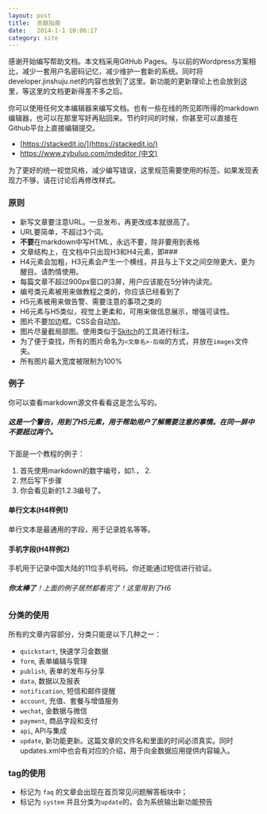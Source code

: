 ```yaml
---
layout: post
title:  贡献指南
date:   2014-1-1 10:06:17
category: site
---
```


感谢开始编写帮助文档。本文档采用GitHub Pages。与以前的Wordpress方案相比，减少一套用户名密码记忆，减少维护一套新的系统。同时将developer.jinshuju.net的内容也放到了这里。新功能的更新理论上也会放到这里，等这里的文档更新得差不多之后。

你可以使用任何文本编辑器来编写文档。也有一些在线的所见即所得的markdown编辑器，也可以在那里写好再贴回来。节约时间的时候，你甚至可以直接在Github平台上直接编辑提交。

* [https://stackedit.io/](https://stackedit.io/)
* [https://www.zybuluo.com/mdeditor (中文)](https://www.zybuluo.com/mdeditor)

为了更好的统一视觉风格，减少编写错误，这里规范需要使用的标签。如果发现表现力不够，请在讨论后再修改样式。

### 原则

* 新写文章要注意URL。一旦发布，再更改成本就很高了。
* URL要简单，不超过3个词。
* **不要**在markdown中写HTML，永远不要，除非要用到表格
* 文章结构上，在文档中只出现H3和H4元素，即\###
* H4元素会加粗，H3元素会产生一个横线，并且与上下文之间空隙更大，更为醒目。请酌情使用。
* 每篇文章不超过900px窗口的3屏，用户应该能在5分钟内读完。
* 编号类元素被用来做教程之类的，你应该已经看到了
* H5元素被用来做告警、需要注意的事项之类的
* H6元素与H5类似，视觉上更柔和，可用来做信息展示，增强可读性。
* 图片不要加边框。CSS会自动加。
* 图片尽量截局部图。使用类似于[Skitch](http://evernote.com/skitch/)的工具进行标注。
* 为了便于查找，所有的图片命名为`<文章名>-后缀`的方式，并放在`images`文件夹。
* 所有图片最大宽度被限制为100%

### 例子

你可以查看markdown源文件看看这是怎么写的。

##### 这是一个警告，用到了H5元素，用于帮助用户了解需要注意的事情。在同一屏中不要超过两个。

下面是一个教程的例子：

1. 首先使用markdown的数字编号，如1.， 2.
2. 然后写下步骤
3. 你会看见新的1.2.3编号了。

#### 单行文本(H4样例1)

单行文本是最通用的字段，用于记录姓名等等。

#### 手机字段(H4样例2)

手机用于记录中国大陆的11位手机号码。你还能通过短信进行验证。

###### **你太棒了**！上面的例子居然都看完了！这里用到了H6

### 分类的使用

所有的文章内容部分，分类只能是以下几种之一：

* `quickstart`, 快速学习金数据
* `form`, 表单编辑与管理
* `publish`, 表单的发布与分享
* `data`, 数据以及报表
* `notification`, 短信和邮件提醒
* `account`, 充值、套餐与增值服务
* `wechat`, 金数据与微信
* `payment`, 商品字段和支付
* `api`, API与集成
* `update`, 新功能更新。这篇文章的文件名和里面的时间必须真实。同时updates.xml中也会有对应的介绍，用于向金数据应用提供内容输入。

### tag的使用

* 标记为 `faq` 的文章会出现在首页常见问题解答板块中；
* 标记为 `system` 并且分类为`update`的，会为系统输出新功能预告

